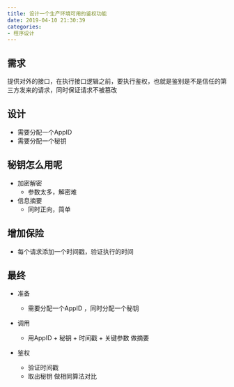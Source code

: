 ```yaml
---
title: 设计一个生产环境可用的鉴权功能
date: 2019-04-10 21:30:39
categories:
- 程序设计
---
```


## 需求
提供对外的接口，在执行接口逻辑之前，要执行鉴权，也就是鉴别是不是信任的第三方发来的请求，同时保证请求不被篡改


## 设计
- 需要分配一个AppID 
- 需要分配一个秘钥
  
## 秘钥怎么用呢
- 加密解密
  - 参数太多，解密难
- 信息摘要
  - 同时正向，简单

## 增加保险
- 每个请求添加一个时间戳，验证执行的时间


## 最终
- 准备
  - 需要分配一个AppID ，同时分配一个秘钥
  
- 调用
  - 用AppID + 秘钥 + 时间戳 + 关键参数 做摘要

- 鉴权
  - 验证时间戳
  - 取出秘钥 做相同算法对比